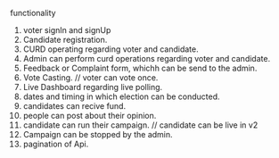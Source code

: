 functionality

1. voter signIn and signUp
2. Candidate registration.
3. CURD operating regarding voter and candidate.
4. Admin can perform curd operations regarding voter and candidate.
5. Feedback or Complaint form, whichh can be send to the admin.
6. Vote Casting. // voter can vote once.
7. Live Dashboard regarding live polling.
8. dates and timing in which election can be conducted.
9. candidates can recive fund.
10. people can post about their opinion.
11. candidate can run their campaign. // candidate can be live in v2
12. Campaign can be stopped by the admin.
13. pagination of Api.
